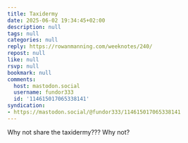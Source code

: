 ```yaml
---
title: Taxidermy
date: 2025-06-02 19:34:45+02:00
description: null
tags: null
categories: null
reply: https://rowanmanning.com/weeknotes/240/
repost: null
like: null
rsvp: null
bookmark: null
comments:
  host: mastodon.social
  username: fundor333
  id: '114615017065338141'
syndication:
- https://mastodon.social/@fundor333/114615017065338141
---
```


Why not share the taxidermy??? Why not?
